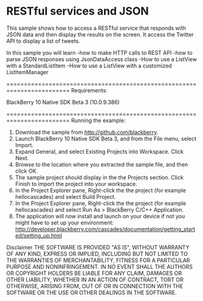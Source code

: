 # RESTful services and JSON


This sample shows how to access a RESTful service that responds with JSON data and then display the results on the screen. 
It access the Twitter API to display a list of tweets.

In this sample you will learn
-how to make HTTP calls to REST API
-how to parse JSON responses using JsonDataAccess class
-How to use a ListView with a StandardListItem
-How to use a ListView with a customized ListItemManager

========================================================================
Requirements:

BlackBerry 10 Native SDK Beta 3 (10.0.9.386)

========================================================================
Running the example:

1. Download the sample from http://github.com/blackberry.
2. Launch BlackBerry 10 Native SDK Beta 3, and from the File menu, select Import.
3. Expand General, and select Existing Projects into Workspace. Click Next.
4. Browse to the location where you extracted the sample file, and then click OK.
5. The sample project should display in the the Projects section. 
   Click Finish to import the project into your workspace.
6. In the Project Explorer pane, Right-click the the project (for example hellocascades) 
   and select Build Project.
7. In the Project Explorer pane, Right-click the the project (for example hellocascades) 
   and select Run As > BlackBerry C/C++ Application.
8. The application will now install and launch on your device if not you might
   have to set up your environment: 
   http://developer.blackberry.com/cascades/documentation/getting_started/setting_up.html


Disclaimer
THE SOFTWARE IS PROVIDED "AS IS", WITHOUT WARRANTY OF ANY KIND, EXPRESS OR IMPLIED, INCLUDING BUT NOT LIMITED TO THE WARRANTIES OF MERCHANTABILITY, FITNESS FOR A PARTICULAR PURPOSE AND NONINFRINGEMENT. IN NO EVENT SHALL THE AUTHORS OR COPYRIGHT HOLDERS BE LIABLE FOR ANY CLAIM, DAMAGES OR OTHER LIABILITY, WHETHER IN AN ACTION OF CONTRACT, TORT OR OTHERWISE, ARISING FROM, OUT OF OR IN CONNECTION WITH THE SOFTWARE OR THE USE OR OTHER DEALINGS IN THE SOFTWARE.